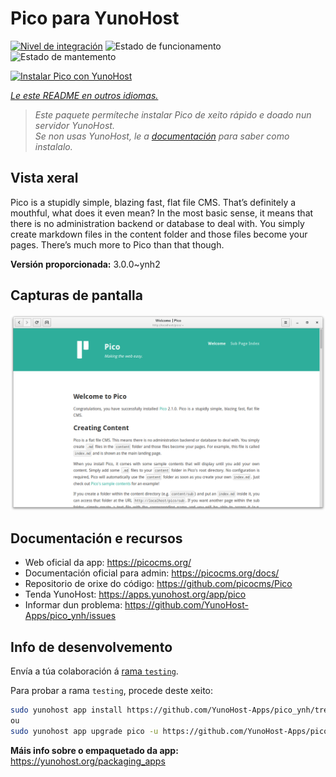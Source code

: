 <!--
NOTA: Este README foi creado automáticamente por <https://github.com/YunoHost/apps/tree/master/tools/readme_generator>
NON debe editarse manualmente.
-->

# Pico para YunoHost

[![Nivel de integración](https://dash.yunohost.org/integration/pico.svg)](https://dash.yunohost.org/appci/app/pico) ![Estado de funcionamento](https://ci-apps.yunohost.org/ci/badges/pico.status.svg) ![Estado de mantemento](https://ci-apps.yunohost.org/ci/badges/pico.maintain.svg)

[![Instalar Pico con YunoHost](https://install-app.yunohost.org/install-with-yunohost.svg)](https://install-app.yunohost.org/?app=pico)

*[Le este README en outros idiomas.](./ALL_README.md)*

> *Este paquete permíteche instalar Pico de xeito rápido e doado nun servidor YunoHost.*  
> *Se non usas YunoHost, le a [documentación](https://yunohost.org/install) para saber como instalalo.*

## Vista xeral

Pico is a stupidly simple, blazing fast, flat file CMS. That’s definitely a mouthful, what does it even mean? In the most basic sense, it means that there is no administration backend or database to deal with. You simply create markdown files in the content folder and those files become your pages. There’s much more to Pico than that though.

**Versión proporcionada:** 3.0.0~ynh2

## Capturas de pantalla

![Captura de pantalla de Pico](./doc/screenshots/screenshot.png)

## Documentación e recursos

- Web oficial da app: <https://picocms.org/>
- Documentación oficial para admin: <https://picocms.org/docs/>
- Repositorio de orixe do código: <https://github.com/picocms/Pico>
- Tenda YunoHost: <https://apps.yunohost.org/app/pico>
- Informar dun problema: <https://github.com/YunoHost-Apps/pico_ynh/issues>

## Info de desenvolvemento

Envía a túa colaboración á [rama `testing`](https://github.com/YunoHost-Apps/pico_ynh/tree/testing).

Para probar a rama `testing`, procede deste xeito:

```bash
sudo yunohost app install https://github.com/YunoHost-Apps/pico_ynh/tree/testing --debug
ou
sudo yunohost app upgrade pico -u https://github.com/YunoHost-Apps/pico_ynh/tree/testing --debug
```

**Máis info sobre o empaquetado da app:** <https://yunohost.org/packaging_apps>
